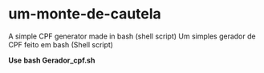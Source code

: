 # um-monte-de-cautela
A simple CPF generator made in bash (shell script)
Um simples gerador de CPF feito em bash (Shell script)

**Use**
**bash Gerador_cpf.sh**


